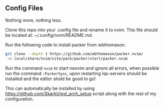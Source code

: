 ## Config Files
Nothing more, nothing less.

Clone this repo into your .config file and rename it to nvim. This file should be located at: ~/.config/nvim/README.md.

Run the following code to install packer from wbthomason:
```sh
git clone --depth 1 https://github.com/wbthomason/packer.nvim/
 ~/.local/share/nvim/site/pack/packer/start/packer.nvim
```

Run the command ``nvim`` to start neovim and ignore all errors, when possible run the command ``:PackerSync``, upon restarting lsp-servers should be installed and the editor shold be good to go!


This can automatically be installed by using https://github.com/Skarkii/wsl_arch_setup script along with the rest of my configuration.
